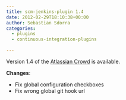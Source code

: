 ```yaml
---
title: scm-jenkins-plugin 1.4
date: 2012-02-29T18:10:38+00:00
author: Sebastian Sdorra
categories:
  - plugins
  - continuous-integration-plugins

---
```

Version 1.4 of the <a href="https://www.atlassian.com/software/crowd" target="_blank" rel="noopener noreferrer">Atlassian Crowd</a> is available.

**Changes**:

- Fix global configuration checkboxes
- Fix wrong global git hook url


